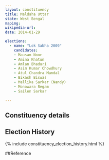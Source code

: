 ```yaml
---
layout: constituency
title: Maldaha Uttar
state: West Bengal
mapimg: 
wikipedia-url: 
date: 2014-01-29

elections: 
  - name: "Lok Sabha 2009"
    candidates: 
    - Mausam Noor 
    - Amina Khatun 
    - Amlan Bhaduri 
    - Asim Kumar Chowdhury 
    - Atul Chandra Mandal 
    - Bikash Biswas 
    - Mallika Sarkar (Nandy) 
    - Monowara Begam 
    - Sailen Sarkar 

---
```

## Constituency details


## Election History
{% include constituency_election_history.html %}

##Reference
